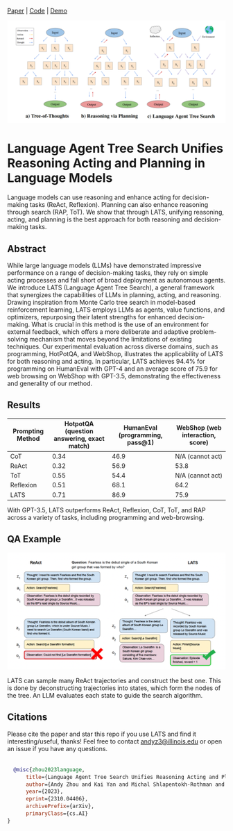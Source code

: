 
[Paper](https://arxiv.org/abs/2310.04406) | [Code](https://github.com/andyz245/LanguageAgentTreeSearch) | [Demo](https://huggingface.co/spaces/AIatUIUC/CodeLATS) 
  

![teaser](pics/related.png)

# Language Agent Tree Search Unifies Reasoning Acting and Planning in Language Models

Language models can use reasoning and enhance acting for decision-making tasks (ReAct, Reflexion). Planning can also enhance reasoning through search (RAP, ToT). We show that through LATS, unifying reasoning, acting, and planning is the best approach for both reasoning and decision-making tasks.

  

## Abstract

  

While large language models (LLMs) have demonstrated impressive performance on a range of decision-making tasks, they rely on simple acting processes and fall short of broad deployment as autonomous agents. We introduce LATS (Language Agent Tree Search), a general framework that synergizes the capabilities of LLMs in planning, acting, and reasoning. Drawing inspiration from Monte Carlo tree search in model-based reinforcement learning, LATS employs LLMs as agents, value functions, and optimizers, repurposing their latent strengths for enhanced decision-making. What is crucial in this method is the use of an environment for external feedback, which offers a more deliberate and adaptive problem-solving mechanism that moves beyond the limitations of existing techniques. Our experimental evaluation across diverse domains, such as programming, HotPotQA, and WebShop, illustrates the applicability of LATS for both reasoning and acting. In particular, LATS achieves 94.4% for programming on HumanEval with GPT-4 and an average score of 75.9 for web browsing on WebShop with GPT-3.5, demonstrating the effectiveness and generality of our method.
  

## Results

  
  | Prompting Method          | HotpotQA (question answering, exact match) | HumanEval (programming, pass@1) | WebShop (web interaction, score) |
|---------------------------|---------------------------------------------------|-----------------------------------------------|----------------------------------------------|
| CoT                       | 0.34                                               | 46.9                                           | N/A (cannot act)                                          |
| ReAct                     | 0.32                                              | 56.9                                           | 53.8                                          |
| ToT                       | 0.55                                               | 54.4                                           | N/A (cannot act)                                           |
| Reflexion                 | 0.51                                               | 68.1                                           | 64.2                                          |
| LATS                      | 0.71                                               | 86.9                                           | 75.9                                          |


With GPT-3.5, LATS outperforms ReAct, Reflexion, CoT, ToT, and RAP across a variety of tasks, including programming and web-browsing.

  

## QA Example

  

![example](pics/qual.png)

  

LATS can sample many ReAct trajectories and construct the best one. This is done by deconstructing trajectories into states, which form the nodes of the tree. An LLM evaluates each state to guide the search algorithm.

  

## Citations

Please cite the paper and star this repo if you use LATS and find it interesting/useful, thanks! Feel free to contact andyz3@illinois.edu or open an issue if you have any questions.

  

```bibtex

  @misc{zhou2023language,
      title={Language Agent Tree Search Unifies Reasoning Acting and Planning in Language Models}, 
      author={Andy Zhou and Kai Yan and Michal Shlapentokh-Rothman and Haohan Wang and Yu-Xiong Wang},
      year={2023},
      eprint={2310.04406},
      archivePrefix={arXiv},
      primaryClass={cs.AI}
}

```
